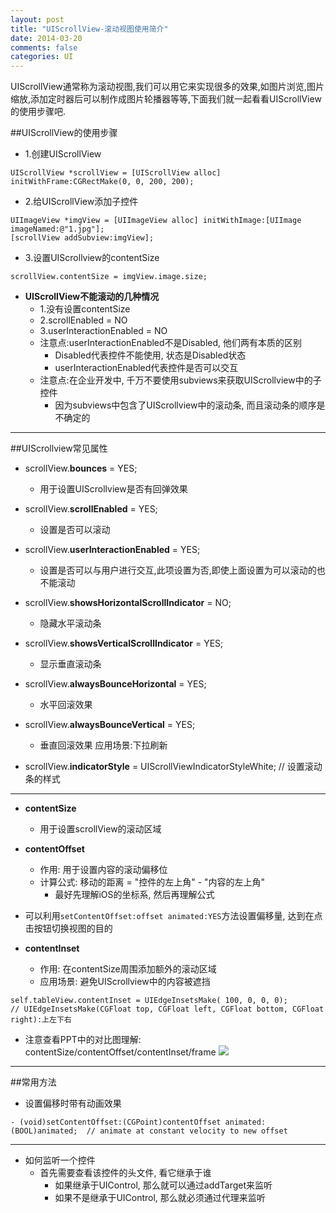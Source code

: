 ```yaml
---
layout: post
title: "UIScrollView-滚动视图使用简介"
date: 2014-03-20
comments: false
categories: UI
---
```


UIScrollView通常称为滚动视图,我们可以用它来实现很多的效果,如图片浏览,图片缩放,添加定时器后可以制作成图片轮播器等等,下面我们就一起看看UIScrollView的使用步骤吧.

##UIScrollView的使用步骤
- 1.创建UIScrollView

```objc
UIScrollView *scrollView = [UIScrollView alloc] initWithFrame:CGRectMake(0, 0, 200, 200);
```
- 2.给UIScrollView添加子控件

```objc
UIImageView *imgView = [UIImageView alloc] initWithImage:[UIImage imageNamed:@"1.jpg"];
[scrollView addSubview:imgView];
```
- 3.设置UIScrollview的contentSize

```objc
scrollView.contentSize = imgView.image.size;
```

- **UIScrollView不能滚动的几种情况**
    + 1.没有设置contentSize
    + 2.scrollEnabled = NO
    + 3.userInteractionEnabled = NO
    + 注意点:userInteractionEnabled不是Disabled, 他们两有本质的区别
        * Disabled代表控件不能使用, 状态是Disabled状态
        * userInteractionEnabled代表控件是否可以交互
    + 注意点:在企业开发中, 千万不要使用subviews来获取UIScrollview中的子控件
        * 因为subviews中包含了UIScrollview中的滚动条, 而且滚动条的顺序是不确定的

---
##UIScrollview常见属性
- scrollView.**bounces** = YES;
    + 用于设置UIScrollview是否有回弹效果

- scrollView.**scrollEnabled** = YES;
    + 设置是否可以滚动
- scrollView.**userInteractionEnabled** = YES;
   + 设置是否可以与用户进行交互,此项设置为否,即使上面设置为可以滚动的也不能滚动
- scrollView.**showsHorizontalScrollIndicator** = NO;
   + 隐藏水平滚动条
- scrollView.**showsVerticalScrollIndicator** = YES;
    + 显示垂直滚动条
- scrollView.**alwaysBounceHorizontal** = YES;
    + 水平回滚效果
- scrollView.**alwaysBounceVertical** = YES;
   + 垂直回滚效果 应用场景:下拉刷新
- scrollView.**indicatorStyle** = UIScrollViewIndicatorStyleWhite; // 设置滚动条的样式

---
- **contentSize**
    + 用于设置scrollView的滚动区域
- **contentOffset**
    + 作用: 用于设置内容的滚动偏移位
    + 计算公式: 移动的距离 =  "控件的左上角" - "内容的左上角"
        * 最好先理解iOS的坐标系, 然后再理解公式
- 可以利用`setContentOffset:offset animated:YES`方法设置偏移量, 达到在点击按钮切换视图的目的


- **contentInset**
    + 作用: 在contentSize周围添加额外的滚动区域
    + 应用场景: 避免UIScrollview中的内容被遮挡
```objc
self.tableView.contentInset = UIEdgeInsetsMake( 100, 0, 0, 0);
// UIEdgeInsetsMake(CGFloat top, CGFloat left, CGFloat bottom, CGFloat right):上左下右
```


- 注意查看PPT中的对比图理解: contentSize/contentOffset/contentInset/frame
![](https://dn-zhunjiee.qbox.me/Snip20150809_1.png)
---
##常用方法
- 设置偏移时带有动画效果

```objc
- (void)setContentOffset:(CGPoint)contentOffset animated:(BOOL)animated;  // animate at constant velocity to new offset
```
---

- 如何监听一个控件
    + 首先需要查看该控件的头文件, 看它继承于谁
        * 如果继承于UIControl, 那么就可以通过addTarget来监听
        * 如果不是继承于UIControl, 那么就必须通过代理来监听

